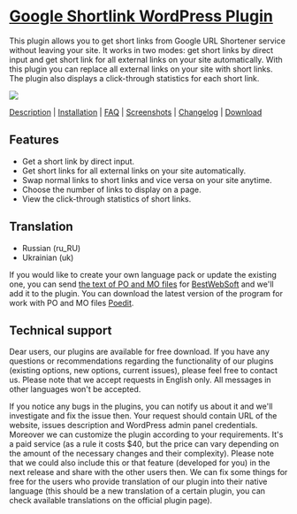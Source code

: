 <a href="http://bestwebsoft.com/products/google-shortlink/" target=_blank>Google Shortlink WordPress Plugin</a>
========================

This plugin allows you to get short links from Google URL Shortener service without leaving your site. It works in two modes: get short links by direct input and get short link for all external links on your site automatically. With this plugin you can replace all external links on your site with short links. The plugin also displays a click-through statistics for each short link.

<img src="http://bestwebsoft.com/wp-content/uploads/2014/09/shortlink-banner-website1.jpg" />

<a href="http://bestwebsoft.com/products/google-shortlink/description/" target=_blank>Description</a> | 
<a href="http://bestwebsoft.com/products/google-shortlink/installation/" target=_blank>Installation</a> | 
<a href="http://bestwebsoft.com/products/google-shortlink/faq/" target=_blank>FAQ</a> | 
<a href="http://bestwebsoft.com/products/google-shortlink/screenshots/" target=_blank>Screenshots</a> | 
<a href="http://bestwebsoft.com/products/google-shortlink/changelog/" target=_blank>Changelog</a> | 
<a href="http://bestwebsoft.com/products/google-shortlink/download/" target=_blank>Download</a>


Features
-----------------------------
* Get a short link by direct input.
* Get short links for all external links on your site automatically.
* Swap normal links to short links and vice versa on your site anytime.
* Choose the number of links to display on a page.
* View the click-through statistics of short links.


Translation
-----------------------------
* Russian (ru_RU)
* Ukrainian (uk)

If you would like to create your own language pack or update the existing one, you can send <a href="http://codex.wordpress.org/Translating_WordPress" target="_blank">the text of PO and MO files</a> for <a href="http://support.bestwebsoft.com" target="_blank">BestWebSoft</a> and we'll add it to the plugin. You can download the latest version of the program for work with PO and MO files <a href="http://www.poedit.net/download.php" target="_blank">Poedit</a>.


Technical support
-----------------------------
Dear users, our plugins are available for free download. If you have any questions or recommendations regarding the functionality of our plugins (existing options, new options, current issues), please feel free to contact us. Please note that we accept requests in English only. All messages in other languages won't be accepted.

If you notice any bugs in the plugins, you can notify us about it and we'll investigate and fix the issue then. Your request should contain URL of the website, issues description and WordPress admin panel credentials.
Moreover we can customize the plugin according to your requirements. It's a paid service (as a rule it costs $40, but the price can vary depending on the amount of the necessary changes and their complexity). Please note that we could also include this or that feature (developed for you) in the next release and share with the other users then.
We can fix some things for free for the users who provide translation of our plugin into their native language (this should be a new translation of a certain plugin, you can check available translations on the official plugin page).